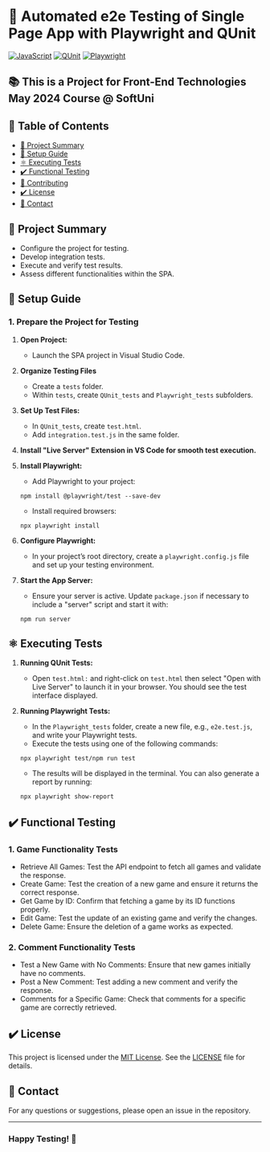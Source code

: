# 🔢 Automated e2e Testing of Single Page App with Playwright and QUnit

[![JavaScript](https://img.shields.io/badge/Made%20with-JavaScript-F7DF1E.svg)](https://developer.mozilla.org/en-US/docs/Web/JavaScript)
[![QUnit](https://img.shields.io/badge/tested%20with-QUnit-9C4CB4.svg)](https://qunitjs.com/)
[![Playwright](https://img.shields.io/badge/tested%20with-Playwright-6E40C9.svg)](https://playwright.dev/)

## 📚 This is a Project for Front-End Technologies May 2024 Course @ SoftUni

## 🔄 Table of Contents

- [🔄 Project Summary](#project-summary)
- [🔨 Setup Guide](#setup-guide)
- [⚛️ Executing Tests](#executing-tests)
- [✔️ Functional Testing](#functional-testing)
- [🔧 Contributing](#contributing)
- [✔️ License](#license)
- [📧 Contact](#contact)

## 🔄 Project Summary

- Configure the project for testing.
- Develop integration tests.
- Execute and verify test results.
- Assess different functionalities within the SPA.

## 🔨 Setup Guide

### 1. Prepare the Project for Testing

1. **Open Project:**
   - Launch the SPA project in Visual Studio Code.

2. **Organize Testing Files**
   - Create a `tests` folder.
   - Within `tests`, create `QUnit_tests` and `Playwright_tests` subfolders.

3. **Set Up Test Files:**
   - In `QUnit_tests`, create `test.html`.
   - Add `integration.test.js` in the same folder.

4. **Install "Live Server" Extension in VS Code for smooth test execution.**
   
5. **Install Playwright:**
   
   - Add Playwright to your project:
  
   ```
   npm install @playwright/test --save-dev
   ```
   
   - Install required browsers:
  
   ```
   npx playwright install
   ```

7. **Configure Playwright:**
   - In your project’s root directory, create a `playwright.config.js` file and set up your testing environment.

7. **Start the App Server:**
   - Ensure your server is active. Update `package.json` if necessary to include a "server" script and start it with:

   ```
   npm run server
   ```

## ⚛️ Executing Tests

1. **Running QUnit Tests:**
   
   - Open `test.html:` and right-click on `test.html` then select "Open with Live Server" to launch it in your browser. You should see the test interface displayed.

2. **Running Playwright Tests:**

   - In the `Playwright_tests` folder, create a new file, e.g., `e2e.test.js`, and write your Playwright tests.
   - Execute the tests using one of the following commands:
          
   ```
   npx playwright test/npm run test
   ```

   - The results will be displayed in the terminal. You can also generate a report by running:
   
   ```
   npx playwright show-report
   ```

## ✔️ Functional Testing

### 1. **Game Functionality Tests**
   - Retrieve All Games: Test the API endpoint to fetch all games and validate the response.
   - Create Game: Test the creation of a new game and ensure it returns the correct response.
   - Get Game by ID: Confirm that fetching a game by its ID functions properly.
   - Edit Game: Test the update of an existing game and verify the changes.
   - Delete Game: Ensure the deletion of a game works as expected.
     
### 2. **Comment Functionality Tests**
   - Test a New Game with No Comments: Ensure that new games initially have no comments.
   - Post a New Comment: Test adding a new comment and verify the response.
   - Comments for a Specific Game: Check that comments for a specific game are correctly retrieved.

## ✔️ License
This project is licensed under the [MIT License](LICENSE). See the [LICENSE](LICENSE) file for details.

## 📧 Contact
For any questions or suggestions, please open an issue in the repository.

---
### Happy Testing! 🚀

